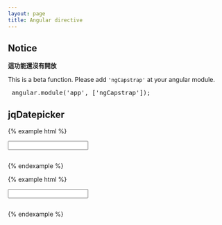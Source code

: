 ```yaml
---
layout: page
title: Angular directive
---
```


## Notice

**這功能還沒有開放**

This is a beta function. Please add `'ngCapstrap'` at your angular module.

<pre>
 angular.module('app', ['ngCapstrap']);
</pre>



## jqDatepicker

{% example html %}
<div ng-controller="jqCtrl">
  <input type="text"  class="form-control" jq-datepicker ng-model="date">
  <pre ng-bind="date"></pre>
</div>

<script>
angular.module('app')
.controller('jqCtrl', ['$scope',function($scope) {
  $scope.date = '2015-09-23';
}])
</script>
{% endexample %}

{% example html %}
<div ng-controller="jqCtrl">
  <input type="text"  class="form-control" ng-model="date">
  <pre ng-bind="date"></pre>
</div>
{% endexample %}


